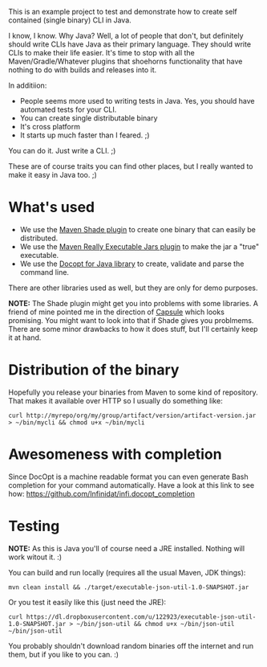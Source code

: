 This is an example project to test and demonstrate how to create self contained (single binary) CLI in Java. 

I know, I know. Why Java? Well, a lot of people that don't, but definitely should write CLIs have Java as their primary 
language. They should write CLIs to make their life easier. It's time to stop with all the Maven/Gradle/Whatever 
plugins that  shoehorns functionality that have nothing to do with builds and releases into it. 

In additiion:
- People seems more used to writing tests in Java. Yes, you should have automated tests for your CLI.
- You can create single distributable binary
- It's cross platform
- It starts up much faster than I feared. ;)

You can do it. Just write a CLI. ;)

These are of course traits you can find other places, but I really wanted to make it easy in Java too. ;)

# What's used

- We use the [Maven Shade plugin](https://github.com/brianm/really-executable-jars-maven-plugin) to create one binary that can easily be distributed.
- We use the [Maven Really Executable Jars plugin](https://github.com/brianm/really-executable-jars-maven-plugin) to make the jar a "true" executable.
- We use the [Docopt for Java library](https://github.com/docopt/docopt.java) to create, validate and parse the command line.

There are other libraries used as well, but they are only for demo purposes.

**NOTE:** The Shade plugin might get you into problems with some libraries. A friend of mine pointed me in the direction of [Capsule](http://www.capsule.io/) which looks promising. You might want to look into that if Shade gives you problmems. There are some minor drawbacks to how it does stuff, but I'll certainly keep it at hand.

# Distribution of the binary

Hopefully you release your binaries from Maven to some kind of repository. That makes it available over HTTP so I
usually do something like:

    curl http://myrepo/org/my/group/artifact/version/artifact-version.jar > ~/bin/mycli && chmod u+x ~/bin/mycli
    
# Awesomeness with completion

Since DocOpt is a machine readable format you can even generate Bash completion for your command automatically. Have a look at this link to see how: https://github.com/Infinidat/infi.docopt_completion

# Testing

**NOTE:** As this is Java you'll of course need a JRE installed. Nothing will work witout it. :)

You can build and run locally (requires all the usual Maven, JDK things):

    mvn clean install && ./target/executable-json-util-1.0-SNAPSHOT.jar
    
Or you test it easily like this (just need the JRE):

    curl https://dl.dropboxusercontent.com/u/122923/executable-json-util-1.0-SNAPSHOT.jar > ~/bin/json-util && chmod u+x ~/bin/json-util
    ~/bin/json-util
    
You probably shouldn't download random binaries off the internet and run them, but if you like to you can. :)